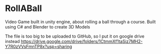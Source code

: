 # RollABall
Video Game built in unity engine, about rolling a ball through a course. Built using C# and Blender to create 3D Models

The file is too big to be uploaded to GitHub, so I put it on google drive instead
https://drive.google.com/drive/folders/1CtmmXf1taSiz7MH2-Y7R0zVVsFmnTP8x?usp=sharing

